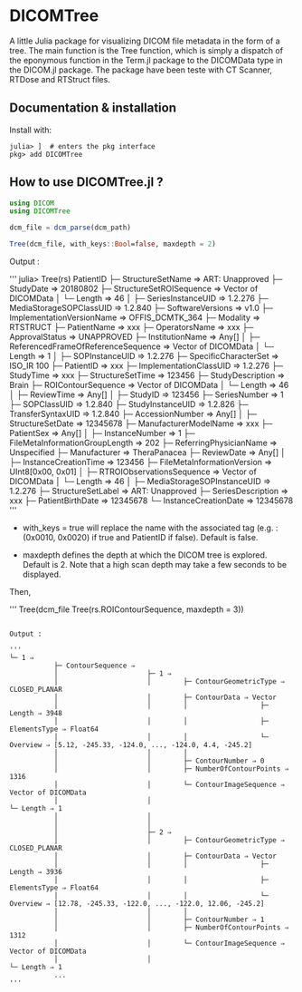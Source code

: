 # DICOMTree

A little Julia package for visualizing DICOM file metadata in the form of a tree. The main function is the Tree function, which is simply a dispatch of the eponymous function in the Term.jl package to the DICOMData type in the DICOM.jl package. 
The package have been teste with CT Scanner, RTDose and RTStruct files. 

## Documentation & installation

Install with:
```
julia> ]  # enters the pkg interface
pkg> add DICOMTree
```

## How to use DICOMTree.jl ?

```julia
using DICOM
using DICOMTree

dcm_file = dcm_parse(dcm_path)

Tree(dcm_file, with_keys::Bool=false, maxdepth = 2)
```
Output : 

'''
julia> Tree(rs)
PatientID
  ├─ StructureSetName ⇒ ART: Unapproved
  ├─ StudyDate ⇒ 20180802
  ├─ StructureSetROISequence ⇒ Vector of DICOMData
  │                              └─ Length ⇒ 46
  │
  ├─ SeriesInstanceUID ⇒ 1.2.276
  ├─ MediaStorageSOPClassUID ⇒ 1.2.840
  ├─ SoftwareVersions ⇒ v1.0
  ├─ ImplementationVersionName ⇒ OFFIS_DCMTK_364
  ├─ Modality ⇒ RTSTRUCT
  ├─ PatientName ⇒ xxx
  ├─ OperatorsName ⇒ xxx
  ├─ ApprovalStatus ⇒ UNAPPROVED
  ├─ InstitutionName ⇒ Any[]
  │
  ├─ ReferencedFrameOfReferenceSequence ⇒ Vector of DICOMData
  │                                         └─ Length ⇒ 1
  │
  ├─ SOPInstanceUID ⇒ 1.2.276
  ├─ SpecificCharacterSet ⇒ ISO_IR 100
  ├─ PatientID ⇒ xxx
  ├─ ImplementationClassUID ⇒ 1.2.276
  ├─ StudyTime ⇒ xxx
  ├─ StructureSetTime ⇒ 123456
  ├─ StudyDescription ⇒ Brain
  ├─ ROIContourSequence ⇒ Vector of DICOMData
  │                         └─ Length ⇒ 46
  │
  ├─ ReviewTime ⇒ Any[]
  │
  ├─ StudyID ⇒ 123456
  ├─ SeriesNumber ⇒ 1
  ├─ SOPClassUID ⇒ 1.2.840
  ├─ StudyInstanceUID ⇒ 1.2.826
  ├─ TransferSyntaxUID ⇒ 1.2.840
  ├─ AccessionNumber ⇒ Any[]
  │
  ├─ StructureSetDate ⇒ 12345678
  ├─ ManufacturerModelName ⇒ xxx
  ├─ PatientSex ⇒ Any[]
  │
  ├─ InstanceNumber ⇒ 1
  ├─ FileMetaInformationGroupLength ⇒ 202
  ├─ ReferringPhysicianName ⇒ Unspecified
  ├─ Manufacturer ⇒ TheraPanacea
  ├─ ReviewDate ⇒ Any[]
  │
  ├─ InstanceCreationTime ⇒ 123456
  ├─ FileMetaInformationVersion ⇒ UInt8[0x00, 0x01]
  │
  ├─ RTROIObservationsSequence ⇒ Vector of DICOMData
  │                                └─ Length ⇒ 46
  │
  ├─ MediaStorageSOPInstanceUID ⇒ 1.2.276
  ├─ StructureSetLabel ⇒ ART: Unapproved
  ├─ SeriesDescription ⇒ xxx
  ├─ PatientBirthDate ⇒ 12345678
  └─ InstanceCreationDate ⇒ 12345678
'''

- with_keys = true will replace the name with the associated tag (e.g. : (0x0010, 0x0020) if true and PatientID if false). Default is false.

- maxdepth defines the depth at which the DICOM tree is explored. Default is 2. Note that a high scan depth may take a few seconds to be displayed. 

Then, 

'''
Tree(dcm_file Tree(rs.ROIContourSequence, maxdepth = 3))
```

Output : 

'''
└─ 1 ⇒
           ├─ ContourSequence ⇒
           │                      ├─ 1 ⇒
           │                      │        ├─ ContourGeometricType ⇒ CLOSED_PLANAR
           │                      │        ├─ ContourData ⇒ Vector
           │                      │        │                  ├─ Length ⇒ 3948
           │                      │        │                  ├─ ElementsType ⇒ Float64
           │                      │        │                  └─ Overview ⇒ [5.12, -245.33, -124.0, ..., -124.0, 4.4, -245.2]
           │                      │        │
           │                      │        ├─ ContourNumber ⇒ 0
           │                      │        ├─ NumberOfContourPoints ⇒ 1316
           │                      │        └─ ContourImageSequence ⇒ Vector of DICOMData
           │                      │                                    └─ Length ⇒ 1
           │                      │
           │                      │
           │                      ├─ 2 ⇒
           │                      │        ├─ ContourGeometricType ⇒ CLOSED_PLANAR
           │                      │        ├─ ContourData ⇒ Vector
           │                      │        │                  ├─ Length ⇒ 3936
           │                      │        │                  ├─ ElementsType ⇒ Float64
           │                      │        │                  └─ Overview ⇒ [12.78, -245.33, -122.0, ..., -122.0, 12.06, -245.2]
           │                      │        │
           │                      │        ├─ ContourNumber ⇒ 1
           │                      │        ├─ NumberOfContourPoints ⇒ 1312
           │                      │        └─ ContourImageSequence ⇒ Vector of DICOMData
           │                      │                                    └─ Length ⇒ 1
           ...
'''